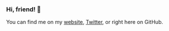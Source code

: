 ### Hi, friend! 👋
You can find me on my [website](https://p0wnyb0y.com/), [Twitter](https://twitter.com/p0wnyb0y), or right here on GitHub.
